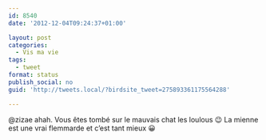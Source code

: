 ```yaml
---
id: 8540
date: '2012-12-04T09:24:37+01:00'

layout: post
categories:
  - Vis ma vie
tags:
  - tweet
format: status
publish_social: no
guid: 'http://tweets.local/?birdsite_tweet=275893361175564288'

---
```


@zizae ahah. Vous êtes tombé sur le mauvais chat les loulous 😉 La mienne est une vrai flemmarde et c’est tant mieux 😀
